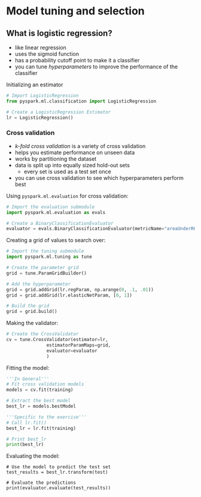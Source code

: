 # Model tuning and selection

## What is logistic regression?
- like linear regression
- uses the sigmoid function
- has a probability cutoff point to make it a classifier
- you can tune _hyperparameters_ to improve the performance of the classifier

Initializing an estimator
```python
# Import LogisticRegression
from pyspark.ml.classification import LogisticRegression

# Create a LogisticRegression Estimator
lr = LogisticRegression()
```

### Cross validation
- _k-fold cross validation_ is a variety of cross validation
- helps you estimate performance on unseen data
- works by partitioning the dataset
- data is split up into equally sized hold-out sets
    - every set is used as a test set once
- you can use cross validation to see which hyperparameters perform best

Using `pyspark.ml.evaluation` for cross validation:
```python
# Import the evaluation submodule
import pyspark.ml.evaluation as evals

# Create a BinaryClassificationEvaluator
evaluator = evals.BinaryClassificationEvaluator(metricName="areaUnderROC")
```

Creating a grid of values to search over:
```python
# Import the tuning submodule
import pyspark.ml.tuning as tune

# Create the parameter grid
grid = tune.ParamGridBuilder()

# Add the hyperparameter
grid = grid.addGrid(lr.regParam, np.arange(0, .1, .01))
grid = grid.addGrid(lr.elasticNetParam, [0, 1])

# Build the grid
grid = grid.build()
```

Making the validator:
```python
# Create the CrossValidator
cv = tune.CrossValidator(estimator=lr,
               estimatorParamMaps=grid,
               evaluator=evaluator
               )
```

Fitting the model:
```python
'''In General'''
# Fit cross validation models
models = cv.fit(training)

# Extract the best model
best_lr = models.bestModel

'''Specific to the exercise'''
# Call lr.fit()
best_lr = lr.fit(training)

# Print best_lr
print(best_lr)
```
Evaluating the model:
```
# Use the model to predict the test set
test_results = best_lr.transform(test)

# Evaluate the predictions
print(evaluator.evaluate(test_results))
```
